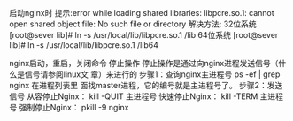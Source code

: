 启动nginx时 提示:error while loading shared libraries: libpcre.so.1: cannot open shared object file: No such file or directory 
解决方法: 
	32位系统 [root@sever lib]# ln -s /usr/local/lib/libpcre.so.1 /lib 
	64位系统 [root@sever lib]# ln -s /usr/local/lib/libpcre.so.1 /lib64
 

nginx启动，重启，关闭命令
停止操作
停止操作是通过向nginx进程发送信号（什么是信号请参阅linux文 章）来进行的
步骤1：查询nginx主进程号
	ps -ef | grep nginx
在进程列表里 面找master进程，它的编号就是主进程号了。
步骤2：发送信号
从容停止Nginx：
	kill -QUIT 主进程号
快速停止Nginx：
	kill -TERM 主进程号
强制停止Nginx：
	pkill -9 nginx
